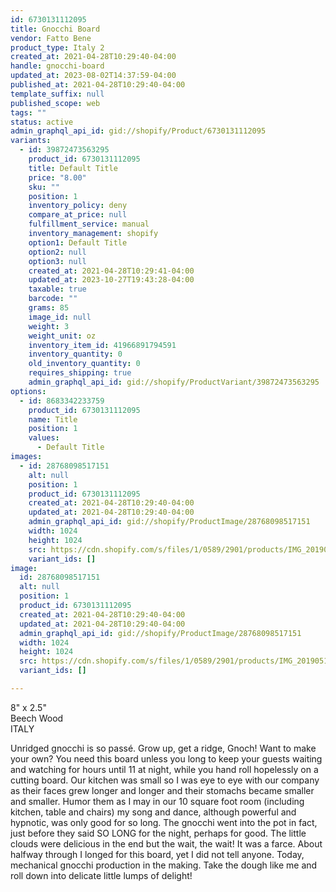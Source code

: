 ```yaml
---
id: 6730131112095
title: Gnocchi Board
vendor: Fatto Bene
product_type: Italy 2
created_at: 2021-04-28T10:29:40-04:00
handle: gnocchi-board
updated_at: 2023-08-02T14:37:59-04:00
published_at: 2021-04-28T10:29:40-04:00
template_suffix: null
published_scope: web
tags: ""
status: active
admin_graphql_api_id: gid://shopify/Product/6730131112095
variants:
  - id: 39872473563295
    product_id: 6730131112095
    title: Default Title
    price: "8.00"
    sku: ""
    position: 1
    inventory_policy: deny
    compare_at_price: null
    fulfillment_service: manual
    inventory_management: shopify
    option1: Default Title
    option2: null
    option3: null
    created_at: 2021-04-28T10:29:41-04:00
    updated_at: 2023-10-27T19:43:28-04:00
    taxable: true
    barcode: ""
    grams: 85
    image_id: null
    weight: 3
    weight_unit: oz
    inventory_item_id: 41966891794591
    inventory_quantity: 0
    old_inventory_quantity: 0
    requires_shipping: true
    admin_graphql_api_id: gid://shopify/ProductVariant/39872473563295
options:
  - id: 8683342233759
    product_id: 6730131112095
    name: Title
    position: 1
    values:
      - Default Title
images:
  - id: 28768098517151
    alt: null
    position: 1
    product_id: 6730131112095
    created_at: 2021-04-28T10:29:40-04:00
    updated_at: 2021-04-28T10:29:40-04:00
    admin_graphql_api_id: gid://shopify/ProductImage/28768098517151
    width: 1024
    height: 1024
    src: https://cdn.shopify.com/s/files/1/0589/2901/products/IMG_20190514_172513.jpg?v=1619620180
    variant_ids: []
image:
  id: 28768098517151
  alt: null
  position: 1
  product_id: 6730131112095
  created_at: 2021-04-28T10:29:40-04:00
  updated_at: 2021-04-28T10:29:40-04:00
  admin_graphql_api_id: gid://shopify/ProductImage/28768098517151
  width: 1024
  height: 1024
  src: https://cdn.shopify.com/s/files/1/0589/2901/products/IMG_20190514_172513.jpg?v=1619620180
  variant_ids: []

---
```


8" x 2.5"  
Beech Wood  
ITALY

Unridged gnocchi is so passé. Grow up, get a ridge, Gnoch! Want to make your own? You need this board unless you long to keep your guests waiting and watching for hours until 11 at night, while you hand roll hopelessly on a cutting board. Our kitchen was small so I was eye to eye with our company as their faces grew longer and longer and their stomachs became smaller and smaller. Humor them as I may in our 10 square foot room (including kitchen, table and chairs) my song and dance, although powerful and hypnotic, was only good for so long. The gnocchi went into the pot in fact, just before they said SO LONG for the night, perhaps for good. The little clouds were delicious in the end but the wait, the wait! It was a farce. About halfway through I longed for this board, yet I did not tell anyone. Today, mechanical gnocchi production in the making. Take the dough like me and roll down into delicate little lumps of delight!